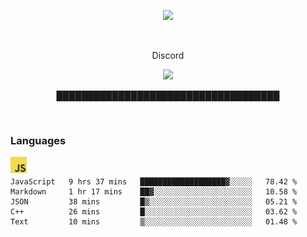 <p align="center">
  <img src="https://lewd.pics/p/Nlws.png">
</p>
‎<p align="center">Discord</p>

<p align="center">
  <img src="https://discord.c99.nl/widget/theme-2/157109933857439744.png">
</p>

<p align="center">████████████████████████████████████</p></br>

### Languages

<img align="left" alt="JavaScript" width="26px" src="https://raw.githubusercontent.com/github/explore/80688e429a7d4ef2fca1e82350fe8e3517d3494d/topics/javascript/javascript.png" /></br>

<!--START_SECTION:waka-->
```text
JavaScript   9 hrs 37 mins   ███████████████████▓░░░░░   78.42 % 
Markdown     1 hr 17 mins    ██▓░░░░░░░░░░░░░░░░░░░░░░   10.58 % 
JSON         38 mins         █▒░░░░░░░░░░░░░░░░░░░░░░░   05.21 % 
C++          26 mins         █░░░░░░░░░░░░░░░░░░░░░░░░   03.62 % 
Text         10 mins         ▒░░░░░░░░░░░░░░░░░░░░░░░░   01.48 % 
```
<!--END_SECTION:waka-->
